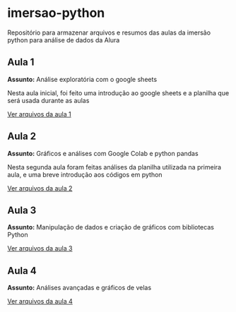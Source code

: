 # imersao-python
Repositório para armazenar arquivos e resumos das aulas da imersão python para análise de dados da Alura

## Aula 1 
**Assunto:** Análise exploratória com o google sheets

Nesta aula inicial, foi feito uma introdução ao google sheets e a planilha que será usada durante as aulas

[Ver arquivos da aula 1](https://github.com/mariachiromito/imersao-python/tree/main/Aula%201)

## Aula 2
**Assunto:** Gráficos e análises com Google Colab e python pandas

Nesta segunda aula foram feitas análises da planilha utilizada na primeira aula, e uma breve introdução aos códigos em python

[Ver arquivos da aula 2](https://github.com/mariachiromito/imersao-python/tree/main/Aula%202)

## Aula 3
**Assunto:** Manipulação de dados e criação de gráficos com bibliotecas Python

[Ver arquivos da aula 3](https://github.com/mariachiromito/imersao-python/tree/main/Aula%203)

## Aula 4
**Assunto:** Análises avançadas e gráficos de velas

[Ver arquivos da aula 4](https://github.com/mariachiromito/imersao-python/tree/main/Aula%204)


